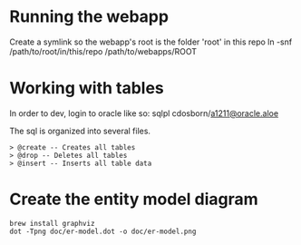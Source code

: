 # Running the webapp
Create a symlink so the webapp's root is the folder 'root' in this repo
ln -snf /path/to/root/in/this/repo /path/to/webapps/ROOT

# Working with tables
In order to dev, login to oracle like so:
sqlpl  cdosborn/a1211@oracle.aloe

The sql is organized into several files.

    > @create -- Creates all tables
    > @drop -- Deletes all tables
    > @insert -- Inserts all table data

# Create the entity model diagram
```
brew install graphviz
dot -Tpng doc/er-model.dot -o doc/er-model.png
```
